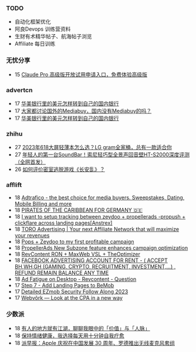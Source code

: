 ### TODO
-  自动化框架优化
-  阿良Devops 训练营资料
-  生财有术精华帖子、航海帖子浏览
-  Affiliate 每日训练

### 无忧分享
<!-- ruyo:START -->
-  15 [Claude Pro 高级版开放试用申请入口，免费体验高级版](https://51.ruyo.net/18456.html)<!-- ruyo:END -->

### advertcn
<!-- advertcn:START -->
-  17 [华美银行里的美元怎样转到自己的国内银行](https://www.advertcn.com/forum.php?mod=viewthread&tid=111668)
-  17 [大家都讨论国外的Mediabuy，国内没有Mediabuy的吗？](https://www.advertcn.com/forum.php?mod=viewthread&tid=111667)
-  17 [华美银行里的美元怎样转到自己的国内银行](https://www.advertcn.com/forum.php?mod=viewthread&tid=111666)<!-- advertcn:END -->

### zhihu
<!-- zhihu:START -->
-  27 [2023年618大屏轻薄本怎么选？LG gram全家桶，总有一款适合你](http://zhuanlan.zhihu.com/p/632641888?utm_campaign=rss&utm_medium=rss&utm_source=rss&utm_content=title)
-  27 [年轻人的第一台SoundBar！索尼轻巧型全景声回音壁HT-S2000深度评测（全网首发）](http://zhuanlan.zhihu.com/p/630990296?utm_campaign=rss&utm_medium=rss&utm_source=rss&utm_content=title)
-  26 [如何评价密室逃脱游戏《长安乱》？](http://www.zhihu.com/question/563950552/answer/3045961312?utm_campaign=rss&utm_medium=rss&utm_source=rss&utm_content=title)<!-- zhihu:END -->

### afflift
<!-- afflift:START -->
-  18 [Adtrafico - the best choice for media buyers. Sweepstakes, Dating, Mobile Billing and more](https://afflift.com/f/threads/adtrafico-the-best-choice-for-media-buyers-sweepstakes-dating-mobile-billing-and-more.4312/)
-  18 [PIRATES OF THE CARIBBEAN FOR GERMANY 🇩🇪](https://afflift.com/f/threads/pirates-of-the-caribbean-for-germany-%F0%9F%87%A9%F0%9F%87%AA.11477/)
-  18 [I want to setup tracking between zeydoo + propellerads -propush + clickflare across landing pages[Anstrex]](https://afflift.com/f/threads/i-want-to-setup-tracking-between-zeydoo-propellerads-propush-clickflare-across-landing-pages-anstrex.11476/)
-  18 [TORO Advertising | Your next Affiliate Network that will maximize your revenues](https://afflift.com/f/threads/toro-advertising-your-next-affiliate-network-that-will-maximize-your-revenues.7746/)
-  18 [Pops + Zeydoo to my first profitable campaign](https://afflift.com/f/threads/pops-zeydoo-to-my-first-profitable-campaign.11418/)
-  18 [PropellerAds New Subzone feature enhances campaign optimization](https://afflift.com/f/threads/propellerads-new-subzone-feature-enhances-campaign-optimization.11221/)
-  18 [RevContent RON + MaxWeb VSL + TheOptimizer](https://afflift.com/f/threads/revcontent-ron-maxweb-vsl-theoptimizer.11415/)
-  18 [FACEBOOK ADVERTISING ACCOUNT FOR RENT - &lpar; ACCEPT BH,WH,GH &lpar;GAMING, CRYPTO, RECRUITMENT, INVESTMENT,...&rpar; , REFUND REMAIN BALANCE ANY TIME](https://afflift.com/f/threads/facebook-advertising-account-for-rent-accept-bh-wh-gh-gaming-crypto-recruitment-investment-refund-remain-balance-any-time.11161/)
-  18 [Ad Fatigue on Desktop - Revcontent - Question](https://afflift.com/f/threads/ad-fatigue-on-desktop-revcontent-question.11378/)
-  17 [Step 7 - Add Landing Pages to BeMob](https://afflift.com/f/threads/step-7-add-landing-pages-to-bemob.7478/)
-  17 [Detailed EZmob Security Follow Along 2023](https://afflift.com/f/threads/detailed-ezmob-security-follow-along-2023.11466/)
-  17 [Webvõrk — Look at the CPA in a new way](https://afflift.com/f/threads/webv%C3%B5rk-%E2%80%94-look-at-the-cpa-in-a-new-way.2820/)<!-- afflift:END -->

### 少数派
<!-- sspai:START -->
-  18 [有人的地方就有江湖，聊聊我眼中的「价值」与「人脉」](https://sspai.com/post/82099)
-  18 [保持情绪健康，我选择每天用十分钟自我疗愈](https://sspai.com/post/82085)
-  18 [派早报：Apple 庆祝在中国发展 30 周年、罗德推出无线麦克风套组](https://sspai.com/post/82141)<!-- sspai:END -->
